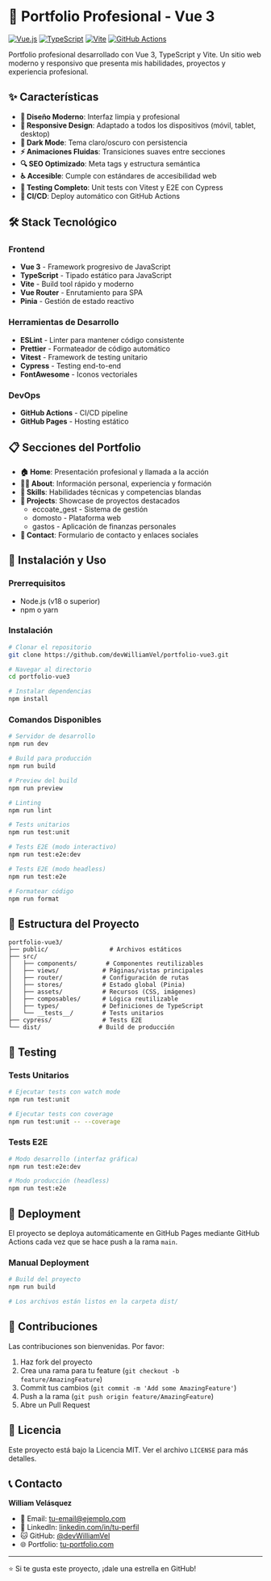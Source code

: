 # 🚀 Portfolio Profesional - Vue 3

[![Vue.js](https://img.shields.io/badge/Vue.js-4FC08D?style=for-the-badge&logo=vue.js&logoColor=white)](https://vuejs.org/)
[![TypeScript](https://img.shields.io/badge/TypeScript-007ACC?style=for-the-badge&logo=typescript&logoColor=white)](https://www.typescriptlang.org/)
[![Vite](https://img.shields.io/badge/Vite-646CFF?style=for-the-badge&logo=vite&logoColor=white)](https://vitejs.dev/)
[![GitHub Actions](https://img.shields.io/badge/GitHub_Actions-2088FF?style=for-the-badge&logo=github-actions&logoColor=white)](https://github.com/features/actions)

Portfolio profesional desarrollado con Vue 3, TypeScript y Vite. Un sitio web moderno y responsivo que presenta mis habilidades, proyectos y experiencia profesional.

## ✨ Características

- **🎨 Diseño Moderno**: Interfaz limpia y profesional
- **📱 Responsive Design**: Adaptado a todos los dispositivos (móvil, tablet, desktop)
- **🌙 Dark Mode**: Tema claro/oscuro con persistencia
- **⚡ Animaciones Fluidas**: Transiciones suaves entre secciones
- **🔍 SEO Optimizado**: Meta tags y estructura semántica
- **♿ Accesible**: Cumple con estándares de accesibilidad web
- **🧪 Testing Completo**: Unit tests con Vitest y E2E con Cypress
- **🚀 CI/CD**: Deploy automático con GitHub Actions

## 🛠️ Stack Tecnológico

### Frontend
- **Vue 3** - Framework progresivo de JavaScript
- **TypeScript** - Tipado estático para JavaScript
- **Vite** - Build tool rápido y moderno
- **Vue Router** - Enrutamiento para SPA
- **Pinia** - Gestión de estado reactivo

### Herramientas de Desarrollo
- **ESLint** - Linter para mantener código consistente
- **Prettier** - Formateador de código automático
- **Vitest** - Framework de testing unitario
- **Cypress** - Testing end-to-end
- **FontAwesome** - Iconos vectoriales

### DevOps
- **GitHub Actions** - CI/CD pipeline
- **GitHub Pages** - Hosting estático

## 📋 Secciones del Portfolio

- **🏠 Home**: Presentación profesional y llamada a la acción
- **👨‍💻 About**: Información personal, experiencia y formación
- **🎯 Skills**: Habilidades técnicas y competencias blandas
- **💼 Projects**: Showcase de proyectos destacados
  - eccoate_gest - Sistema de gestión
  - domosto - Plataforma web
  - gastos - Aplicación de finanzas personales
- **📧 Contact**: Formulario de contacto y enlaces sociales

## 🚀 Instalación y Uso

### Prerrequisitos
- Node.js (v18 o superior)
- npm o yarn

### Instalación
```bash
# Clonar el repositorio
git clone https://github.com/devWilliamVel/portfolio-vue3.git

# Navegar al directorio
cd portfolio-vue3

# Instalar dependencias
npm install
```

### Comandos Disponibles

```bash
# Servidor de desarrollo
npm run dev

# Build para producción
npm run build

# Preview del build
npm run preview

# Linting
npm run lint

# Tests unitarios
npm run test:unit

# Tests E2E (modo interactivo)
npm run test:e2e:dev

# Tests E2E (modo headless)
npm run test:e2e

# Formatear código
npm run format
```

## 📁 Estructura del Proyecto

```
portfolio-vue3/
├── public/                 # Archivos estáticos
├── src/
│   ├── components/        # Componentes reutilizables
│   ├── views/            # Páginas/vistas principales
│   ├── router/           # Configuración de rutas
│   ├── stores/           # Estado global (Pinia)
│   ├── assets/           # Recursos (CSS, imágenes)
│   ├── composables/      # Lógica reutilizable
│   ├── types/            # Definiciones de TypeScript
│   └── __tests__/        # Tests unitarios
├── cypress/              # Tests E2E
└── dist/                # Build de producción
```

## 🧪 Testing

### Tests Unitarios
```bash
# Ejecutar tests con watch mode
npm run test:unit

# Ejecutar tests con coverage
npm run test:unit -- --coverage
```

### Tests E2E
```bash
# Modo desarrollo (interfaz gráfica)
npm run test:e2e:dev

# Modo producción (headless)
npm run test:e2e
```

## 🚀 Deployment

El proyecto se deploya automáticamente en GitHub Pages mediante GitHub Actions cada vez que se hace push a la rama `main`.

### Manual Deployment
```bash
# Build del proyecto
npm run build

# Los archivos están listos en la carpeta dist/
```

## 🤝 Contribuciones

Las contribuciones son bienvenidas. Por favor:

1. Haz fork del proyecto
2. Crea una rama para tu feature (`git checkout -b feature/AmazingFeature`)
3. Commit tus cambios (`git commit -m 'Add some AmazingFeature'`)
4. Push a la rama (`git push origin feature/AmazingFeature`)
5. Abre un Pull Request

## 📄 Licencia

Este proyecto está bajo la Licencia MIT. Ver el archivo `LICENSE` para más detalles.

## 📞 Contacto

**William Velásquez**
- 📧 Email: [tu-email@ejemplo.com](mailto:tu-email@ejemplo.com)
- 💼 LinkedIn: [linkedin.com/in/tu-perfil](https://linkedin.com/in/tu-perfil)
- 🐱 GitHub: [@devWilliamVel](https://github.com/devWilliamVel)
- 🌐 Portfolio: [tu-portfolio.com](https://tu-portfolio.com)

---

⭐ Si te gusta este proyecto, ¡dale una estrella en GitHub!
